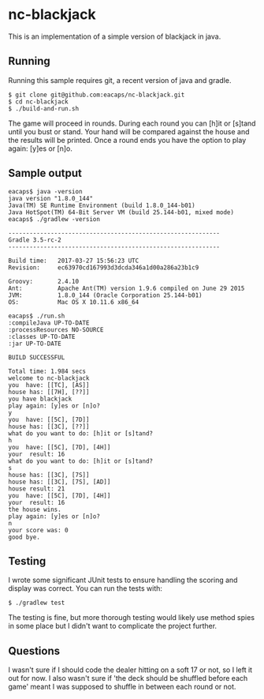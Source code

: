 # nc-blackjack

This is an implementation of a simple version of blackjack in java.

## Running
Running this sample requires git, a recent version of java and gradle.

    $ git clone git@github.com:eacaps/nc-blackjack.git
    $ cd nc-blackjack
    $ ./build-and-run.sh
    
The game will proceed in rounds.
During each round you can [h]it or [s]tand until you bust or stand.
Your hand will be compared against the house and the results will be printed.
Once a round ends you have the option to play again: [y]es or [n]o.

## Sample output

    eacaps$ java -version
    java version "1.8.0_144"
    Java(TM) SE Runtime Environment (build 1.8.0_144-b01)
    Java HotSpot(TM) 64-Bit Server VM (build 25.144-b01, mixed mode)
    eacaps$ ./gradlew -version
    
    ------------------------------------------------------------
    Gradle 3.5-rc-2
    ------------------------------------------------------------
    
    Build time:   2017-03-27 15:56:23 UTC
    Revision:     ec63970cd167993d3dcda346a1d00a286a23b1c9
    
    Groovy:       2.4.10
    Ant:          Apache Ant(TM) version 1.9.6 compiled on June 29 2015
    JVM:          1.8.0_144 (Oracle Corporation 25.144-b01)
    OS:           Mac OS X 10.11.6 x86_64
    
    eacaps$ ./run.sh
    :compileJava UP-TO-DATE
    :processResources NO-SOURCE
    :classes UP-TO-DATE
    :jar UP-TO-DATE
    
    BUILD SUCCESSFUL
    
    Total time: 1.984 secs
    welcome to nc-blackjack
    you  have: [[TC], [AS]]
    house has: [[7H], [??]]
    you have blackjack
    play again: [y]es or [n]o?
    y
    you  have: [[5C], [7D]]
    house has: [[3C], [??]]
    what do you want to do: [h]it or [s]tand?
    h
    you  have: [[5C], [7D], [4H]]
    your  result: 16
    what do you want to do: [h]it or [s]tand?
    s
    house has: [[3C], [7S]]
    house has: [[3C], [7S], [AD]]
    house result: 21
    you  have: [[5C], [7D], [4H]]
    your  result: 16
    the house wins.
    play again: [y]es or [n]o?
    n
    your score was: 0
    good bye.
    
## Testing
I wrote some significant JUnit tests to ensure handling the scoring and display was correct.
You can run the tests with:

    $ ./gradlew test
    
The testing is fine, but more thorough testing would likely use method spies in some place but I didn't want to complicate the project further.

## Questions
I wasn't sure if I should code the dealer hitting on a soft 17 or not, so I left it out for now.
I also wasn't sure if 'the deck should be shuffled before each game' meant I was supposed to shuffle in between each round or not.
